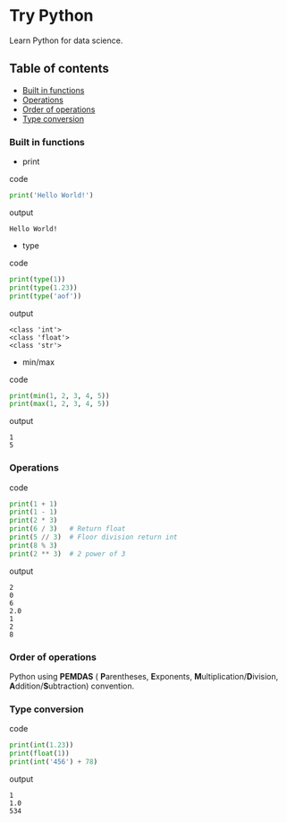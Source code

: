 # Try Python
Learn Python for data science.

## Table of contents
- [Built in functions](#built-in-functions)
- [Operations](#operations)
- [Order of operations](#order-of-operations)
- [Type conversion](#type-conversion)

### Built in functions
- print

code
```python
print('Hello World!')
```
output
```
Hello World!
```

- type

code
```python
print(type(1))
print(type(1.23))
print(type('aof'))
```
output
```
<class 'int'>
<class 'float'>
<class 'str'>
```

- min/max

code
```python
print(min(1, 2, 3, 4, 5))
print(max(1, 2, 3, 4, 5))
```
output
```
1
5
```

### Operations

code
```python
print(1 + 1)
print(1 - 1)
print(2 * 3)
print(6 / 3)   # Return float
print(5 // 3)  # Floor division return int
print(8 % 3)
print(2 ** 3)  # 2 power of 3
```
output
```
2
0
6
2.0
1
2
8
```

### Order of operations
Python using **PEMDAS** ( **P**arentheses, **E**xponents, **M**ultiplication/**D**ivision, **A**ddition/**S**ubtraction) convention.

### Type conversion

code
```python
print(int(1.23))
print(float(1))
print(int('456') + 78)
```
output
```
1
1.0
534
```
